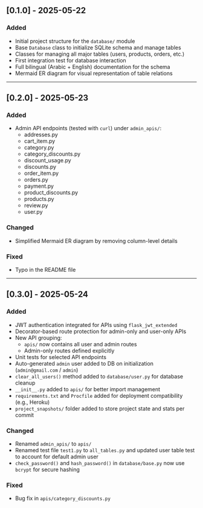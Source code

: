 ## [0.1.0] - 2025-05-22

### Added
- Initial project structure for the `database/` module
- Base `Database` class to initialize SQLite schema and manage tables
- Classes for managing all major tables (users, products, orders, etc.)
- First integration test for database interaction
- Full bilingual (Arabic + English) documentation for the schema
- Mermaid ER diagram for visual representation of table relations

------------------------------------------------------------

## [0.2.0] - 2025-05-23

### Added
- Admin API endpoints (tested with `curl`) under `admin_apis/`:
  - addresses.py
  - cart_item.py
  - category.py
  - category_discounts.py
  - discount_usage.py
  - discounts.py
  - order_item.py
  - orders.py
  - payment.py
  - product_discounts.py
  - products.py
  - review.py
  - user.py

### Changed
- Simplified Mermaid ER diagram by removing column-level details

### Fixed
- Typo in the README file

------------------------------------------------------------

## [0.3.0] - 2025-05-24

### Added
- JWT authentication integrated for APIs using `flask_jwt_extended`
- Decorator-based route protection for admin-only and user-only APIs
- New API grouping:
  - `apis/` now contains all user and admin routes
  - Admin-only routes defined explicitly
- Unit tests for selected API endpoints
- Auto-generated `admin` user added to DB on initialization (`admin@gmail.com` / `admin`)
- `clear_all_users()` method added to `database/user.py` for database cleanup
- `__init__.py` added to `apis/` for better import management
- `requirements.txt` and `Procfile` added for deployment compatibility (e.g., Heroku)
- `project_snapshots/` folder added to store project state and stats per commit

### Changed
- Renamed `admin_apis/` to `apis/`
- Renamed test file `test1.py` to `all_tables.py` and updated user table test to account for default admin user
- `check_password()` and `hash_password()` in `database/base.py` now use `bcrypt` for secure hashing

### Fixed
- Bug fix in `apis/category_discounts.py`
